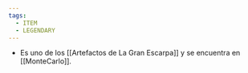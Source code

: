 ```yaml
---
tags:
  - ITEM
  - LEGENDARY
---
```

* Es uno de los [[Artefactos de La Gran Escarpa]] y se encuentra en [[MonteCarlo]].